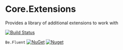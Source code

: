 # Core.Extensions
Provides a library of additional extensions to work with

[![Build Status](https://dev.azure.com/acamti/OpenSource/_apis/build/status/Nugets/Nuget-Be.Fluent?branchName=master)](https://dev.azure.com/acamti/OpenSource/_build/latest?definitionId=3&branchName=master)

`Be.Fluent` [![NuGet](https://img.shields.io/nuget/v/Acamti.Be.Fluent.svg)](https://nuget.org/packages/Acamti.Be.Fluent) [![Nuget](https://img.shields.io/nuget/dt/Acamti.Be.Fluent.svg)](https://nuget.org/packages/Acamti.Be.Fluent)
